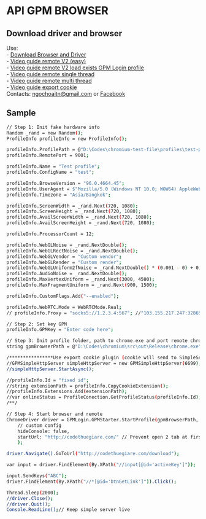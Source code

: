 ﻿# API GPM BROWSER
## Download driver and browser
Use:
<br /> - [Download Browser and Driver](https://drive.google.com/drive/folders/1GTGsYsWPrDi0cAMXLo_esTgGZ-5jpc50?usp=sharing)
<br /> - [Video guide remote V2 (easy)](https://youtu.be/wstoW3QN8Gw)
<br /> - [Video guide remote V2 load exists GPM Login profile](https://youtu.be/R5ewaEv_y5Q)
<br /> - [Video guide remote single thread](https://youtu.be/l4Cj9hKma5Q)
<br /> - [Video guide remote multi thread](https://youtu.be/9_3eyWuAXz0)
<br /> - [Video guide export cookie](https://youtu.be/7zZjsfuZ7tQ)
<br />Contacts: [ngochoaitn@gmail.com](mailto:ngochoaitn@gmail.com) or [Facebook](https://facebook.com/ngochoaitn)

## Sample
```bash
// Step 1: Init fake hardware info
Random _rand = new Random();
ProfileInfo profileInfo = new ProfileInfo();

profileInfo.ProfilePath = @"D:\Codes\chromium-test-file\profiles\test-profile";
profileInfo.RemotePort = 9001;

profileInfo.Name = "Test profile";
profileInfo.ConfigName = "test";

profileInfo.BrowseVersion = "96.0.4664.45";
profileInfo.UserAgent = $"Mozilla/5.0 (Windows NT 10.0; WOW64) AppleWebKit/537.36 (KHTML, like Gecko) Chrome/{profileInfo.BrowseVersion} Safari/537.36";
profileInfo.Timezone = "Asia/Bangkok";

profileInfo.ScreenWidth = _rand.Next(720, 1080);
profileInfo.ScreenHeight = _rand.Next(720, 1080);
profileInfo.AvailScreenWidth = _rand.Next(720, 1080);
profileInfo.AvailScreenHeight = _rand.Next(720, 1080);

profileInfo.ProcessorCount = 12;

profileInfo.WebGLNoise = _rand.NextDouble();
profileInfo.WebGLRectNoise = _rand.NextDouble();
profileInfo.WebGLVendor = "Custom vendor";
profileInfo.WebGLRender = "Custom render";
profileInfo.WebGLUniform2fNoise = _rand.NextDouble() * (0.001 - 0) + 0;
profileInfo.AudioNoise = _rand.NextDouble();
profileInfo.MaxVertexUniform = _rand.Next(3000, 4500);
profileInfo.MaxFragmentUniform = _rand.Next(900, 1500);

profileInfo.CustomFlags.Add("--enabled");

profileInfo.WebRTC.Mode = WebRTCMode.Real;
// profileInfo.Proxy = "socks5://1.2.3.4:567"; //"103.155.217.247:32865"; // 

// Step 2: Set key GPM
profileInfo.GPMKey = "Enter code here";

// Step 3: Init profile folder, path to chrome.exe and port remote chrome
string gpmBrowserPath = @"D:\Codes\chromium\src\out\Release\chrome.exe"; //https://drive.google.com/drive/folders/1GTGsYsWPrDi0cAMXLo_esTgGZ-5jpc50?usp=sharing

/****************Use export cookie plugin (cookie will send to SimpleServer.cs). Guide: https://youtu.be/7zZjsfuZ7tQ ***********************/
//GPMSimpleHttpServer simpleHttpServer = new GPMSimpleHttpServer(6699);
//simpleHttpServer.StartAsync();

//profileInfo.Id = "fixed id";
//string extensionPath = profileInfo.CopyCookieExtension();
//profileInfo.Extensions.Add(extensionPath);
//var onlineStatus = ProfileConection.GetProfileStatus(profileInfo.Id);
/**/

// Step 4: Start browser and remote
ChromeDriver driver = GPMLogin.GPMStarter.StartProfile(gpmBrowserPath,  profileInfo,
	// custom config
	hideConsole: false,
	startUrl: "http://codethuegiare.com/" // Prevent open 2 tab at first startup
	);

driver.Navigate().GoToUrl("http://codethuegiare.com/download");

var input = driver.FindElement(By.XPath("//input[@id='activeKey']"));

input.SendKeys("ABC");
driver.FindElement(By.XPath("//*[@id='btnGetLink']")).Click();

Thread.Sleep(2000);
//driver.Close();
//driver.Quit();
Console.ReadLine();// Keep simple server live
```